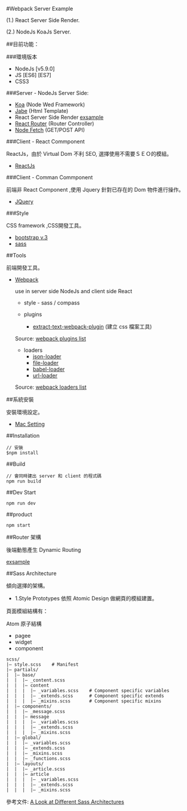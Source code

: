 #Webpack Server Example


(1.) React Server Side Render.

(2.) NodeJs KoaJs Server.


##目前功能：

###環境版本

  - NodeJs [v5.9.0]
  - JS [ES6] [ES7]
  - CSS3

###Server - NodeJs Server Side:

  - [Koa](https://github.com/koajs/koa)  (Node Wed Framework)
  - [Jabe](http://jade-lang.com/)  (Html Template)
  - React Server Side Render [exsample](https://github.com/mhart/react-server-example)
  - [React Router](https://github.com/reactjs/react-router) (Router Controller)
  - [Node Fetch](https://www.npmjs.com/package/node-fetch) (GET/POST API)

###Client - React Commponent

ReactJs，由於 Virtual Dom 不利 SEO, 選擇使用不需要ＳＥＯ的模組。

  - [ReactJs](https://facebook.github.io/react/)

###Client - Comman Commponent

前端非 React Component ,使用 Jquery 針對已存在的 Dom 物件進行操作。

  - [JQuery](https://jquery.com/)

###Style

CSS framework ,CSS開發工具。

  - [bootstrap v.3](http://getbootstrap.com/)
  - [sass](http://sass-lang.com/)

##Tools

前端開發工具。

  - [Webpack](https://webpack.github.io/)

    use in server side NodeJs and client side React
    * style - sass / compass

    * plugins
      + [extract-text-webpack-plugin](https://github.com/webpack/extract-text-webpack-plugin) (建立 css 檔案工具)

    Source: [webpack plugins list](https://github.com/webpack/docs/wiki/list-of-plugins)  

    * loaders
      + [json-loader](https://github.com/webpack/json-loader)
      + [file-loader](https://github.com/webpack/file-loader)
      + [babel-loader](https://github.com/babel/babel-loader)
      + [url-loader](https://github.com/webpack/url-loader)

    Source: [webpack loaders list](https://webpack.github.io/docs/list-of-loaders.html)

##系統安裝

安裝環境設定。

  - [Mac Setting](https://github.com/lllllinli/MacOSX-Setting)

##Installation

```
// 安裝
$npm install
```

##Build

```
// 會同時建出 server 和 client 的程式碼
npm run build
```

##Dev Start

```
npm run dev
```

##product

```
npm start
```



##Router  架構

後端動態產生 Dynamic Routing

[exsample](https://github.com/reactjs/react-router/blob/master/docs/guides/DynamicRouting.md)


##Sass  Architecture

傾向選擇的架構。

  - 1.Style Prototypes
    依照 Atomic Design 做網頁的模組建置。

頁面模組結構有：

  Atom 原子結構

  - pagee
  - widget
  - component


```
scss/
|– style.scss    # Manifest
|– partials/
|  |– base/
|  |  |– _content.scss
|  |  |– content
|  |  |  |– _variables.scss    # Component specific variables  
|  |  |  |– _extends.scss      # Component specific extends
|  |  |  |– _mixins.scss       # Component specific mixins
|  |– components/
|  |  |– _message.scss
|  |  |– message
|  |  |  |– _variables.scss
|  |  |  |– _extends.scss
|  |  |  |– _mixins.scss
|  |– global/
|  |  |– _variables.scss
|  |  |– _extends.scss
|  |  |– _mixins.scss
|  |  |– _functions.scss
|  |– layouts/
|  |  |– _article.scss
|  |  |– article
|  |  |  |– _variables.scss
|  |  |  |– _extends.scss
|  |  |  |– _mixins.scss
```


參考文件: [A Look at Different Sass Architectures](https://www.sitepoint.com/look-different-sass-architectures/)
